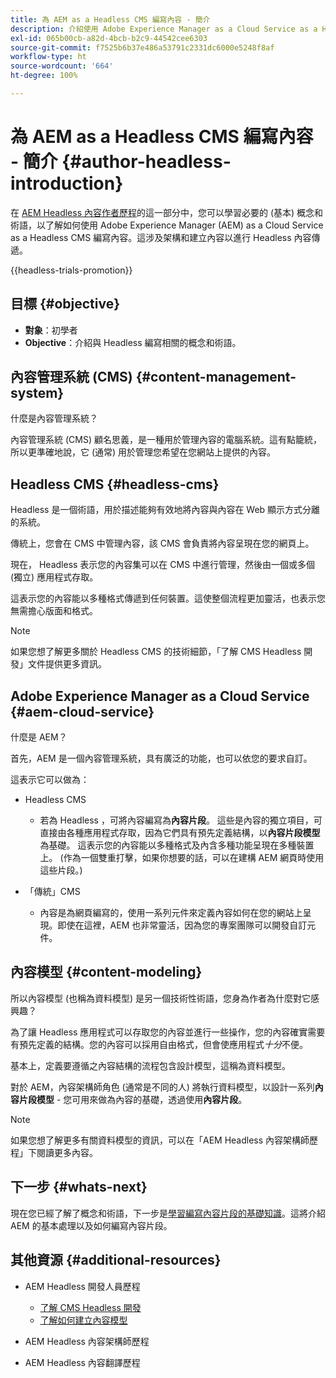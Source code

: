```yaml
---
title: 為 AEM as a Headless CMS 編寫內容 - 簡介
description: 介紹使用 Adobe Experience Manager as a Cloud Service as a Headless CMS 的功能為您的專案編寫內容。
exl-id: 065b00cb-a82d-4bcb-b2c9-44542cee6303
source-git-commit: f7525b6b37e486a53791c2331dc6000e5248f8af
workflow-type: ht
source-wordcount: '664'
ht-degree: 100%

---
```


# 為 AEM as a Headless CMS 編寫內容 - 簡介 {#author-headless-introduction}

在 [AEM Headless 內容作者歷程](overview.md)的這一部分中，您可以學習必要的 (基本) 概念和術語，以了解如何使用 Adobe Experience Manager (AEM) as a Cloud Service as a Headless CMS 編寫內容。這涉及架構和建立內容以進行 Headless 內容傳遞。

{{headless-trials-promotion}}

## 目標 {#objective}

* **對象**：初學者
* **Objective**：介紹與 Headless 編寫相關的概念和術語。

## 內容管理系統 (CMS) {#content-management-system}

什麼是內容管理系統？

內容管理系統 (CMS) 顧名思義，是一種用於管理內容的電腦系統。這有點籠統，所以更準確地說，它 (通常) 用於管理您希望在您網站上提供的內容。

## Headless CMS {#headless-cms}

Headless 是一個術語，用於描述能夠有效地將內容與內容在 Web 顯示方式分離的系統。

傳統上，您會在 CMS 中管理內容，該 CMS 會負責將內容呈現在您的網頁上。

現在， Headless 表示您的內容集可以在 CMS 中進行管理，然後由一個或多個 (獨立) 應用程式存取。

這表示您的內容能以多種格式傳遞到任何裝置。這使整個流程更加靈活，也表示您無需擔心版面和格式。

>[!NOTE]
>
>如果您想了解更多關於 Headless CMS 的技術細節，「了解 CMS Headless 開發」文件提供更多資訊。

## Adobe Experience Manager as a Cloud Service  {#aem-cloud-service}

什麼是 AEM？

首先，AEM 是一個內容管理系統，具有廣泛的功能，也可以依您的要求自訂。

這表示它可以做為：

* Headless CMS
   * 若為 Headless ，可將內容編寫為&#x200B;**內容片段**。
這些是內容的獨立項目，可直接由各種應用程式存取，因為它們具有預先定義結構，以**內容片段模型**為基礎。
這表示您的內容能以多種格式及內含多種功能呈現在多種裝置上。
(作為一個雙重打擊，如果你想要的話，可以在建構 AEM 網頁時使用這些片段。)

* 「傳統」CMS
   * 內容是為網頁編寫的，使用一系列元件來定義內容如何在您的網站上呈現。即使在這裡，AEM 也非常靈活，因為您的專案團隊可以開發自訂元件。

## 內容模型 {#content-modeling}

所以內容模型 (也稱為資料模型) 是另一個技術性術語，您身為作者為什麼對它感興趣？

為了讓 Headless 應用程式可以存取您的內容並進行一些操作，您的內容確實需要有預先定義的結構。您的內容可以採用自由格式，但會使應用程式&#x200B;*十分*&#x200B;不便。

基本上，定義要遵循之內容結構的流程包含設計模型，這稱為資料模型。

對於 AEM，內容架構師角色 (通常是不同的人) 將執行資料模型，以設計一系列&#x200B;**內容片段模型** - 您可用來做為內容的基礎，透過使用&#x200B;**內容片段**。

>[!NOTE]
>
>如果您想了解更多有關資料模型的資訊，可以在「AEM Headless 內容架構師歷程」下閱讀更多內容。

## 下一步 {#whats-next}

現在您已經了解了概念和術語，下一步是[學習編寫內容片段的基礎知識](basics.md)。這將介紹 AEM 的基本處理以及如何編寫內容片段。

## 其他資源 {#additional-resources}

* AEM Headless 開發人員歷程
   * [了解 CMS Headless 開發](/help/journey-headless/developer/learn-about.md)
   * [了解如何建立內容模型](/help/journey-headless/developer/model-your-content.md)

* AEM Headless 內容架構師歷程

* AEM Headless 內容翻譯歷程

